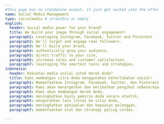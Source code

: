 ```yaml
---
#this page has no standalone output, it just get sucked into the offer page
name: Social Media Management
type: socialmedia # streetbiz or empty
english:
  header: Social media power for your brand?
  title: We build your image through social engagement!
  paragraph1: Leveraging Instagram, Facebook, Twitter and Pinterest
  paragraph2: We'll target and engage real followers.
  paragraph3: We'll build your brand,
  paragraph4: authentically grow your audience,
  paragraph5: direct traffic to your site,
  paragraph6: increase sales and customer satisfaction,
  paragraph7: leveraging the smartest tools and strategies.
indonesia:
  header: Kekuatan media sosial untuk merek Anda?
  title: Kami membangun citra Anda menggunakan keterlibatan sosial!
  paragraph1: Memanfaatkan Instagram, Facebook, Twitter, dan Pinterest
  paragraph2: Kami akan menargetkan dan melibatkan pengikut sebenarnya.
  paragraph3: Kami akan membangun merek Anda,
  paragraph4: meningkatkan basis pemirsa Anda secara otentik,
  paragraph5: mengarahkan lalu lintas ke situs Anda,
  paragraph6: meningkatkan penjualan dan kepuasan pelanggan,
  paragraph7: memanfaatkan alat dan strategi paling cerdas.

---
```

